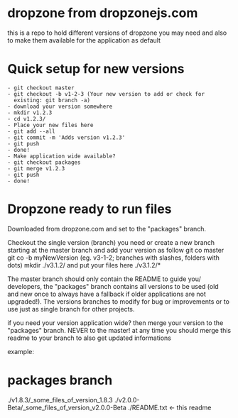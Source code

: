 # dropzone from dropzonejs.com

this is a repo to hold different versions of dropzone you may need
and also to make them available for the application as default

# Quick setup for new versions
    - git checkout master
    - git checkout -b v1-2-3 (Your new version to add or check for
      existing: git branch -a)
    - download your version somewhere
    - mkdir v1.2.3
    - cd v1.2.3/
    - Place your new files here
    - git add --all
    - git commit -m 'Adds version v1.2.3'
    - git push
    - done!
    - Make application wide available?
    - git checkout packages
    - git merge v1.2.3
    - git push
    - done!


# Dropzone ready to run files
Downloaded from dropzone.com and set to the "packages" branch.

Checkout the single version (branch) you need or
create a new branch starting at the master branch and add your version as follow
    git co master
    git co -b myNewVersion (eg. v3-1-2; branches with slashes, folders with dots)
    mkdir ./v3.1.2/
and put your files here ./v3.1.2/*

The master branch should only contain the README to guide you/
developers, the "packages" branch contains all versions to be used
(old and new once to always have a fallback if older applications
are not upgraded!).
The versions branches to modify for bug or improvements or to use
just as single branch for other projects.

if you need your version application wide? then merge your version
to the "packages" branch.
NEVER to the master!
at any time you should merge this readme to your branch to also get
updated informations

example:
# packages branch
./v1.8.3/_some_files_of_version_1.8.3
./v2.0.0-Beta/_some_files_of_version_v2.0.0-Beta
./README.txt <- this readme


